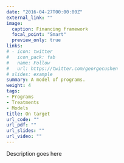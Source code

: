 ```yaml
---
date: "2016-04-27T00:00:00Z"
external_link: ""
image:
  caption: Financing framework
  focal_point: "Smart"
  preview_only: true
links:
# - icon: twitter
#   icon_pack: fab
#   name: Follow
#   url: https://twitter.com/georgecushen
# slides: example
summary: A model of programs.
weight: 4
tags:
- Programs
- Treatments
- Models
title: On target
url_code: ""
url_pdf: ""
url_slides: ""
url_video: ""
---
```


Description goes here
